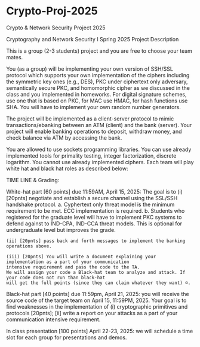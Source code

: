 # Crypto-Proj-2025
Crypto &amp; Network Security Project 2025

Cryptography and Network Security I
Spring 2025
Project Description


This is a group (2-3 students) project and you are free to choose your team mates.

You (as a group) will be implementing your own version of SSH/SSL protocol which supports your own implementation of the ciphers including the symmetric key ones (e.g., DES), PKC under ciphertext only adversary, semantically secure PKC, and homomorphic cipher as we discussed in the class and you implemented in homeworks. For digital signature schemes, use one that is based on PKC, for MAC use HMAC, for hash functions use SHA. You will have to implement your own random number generators.

The project will be implemented as a client-server protocol to mimic transactions/ebanking between an ATM (client) and the bank (server). Your project will enable banking operations to deposit, withdraw money, and check balance via ATM by accessing the bank.

You are allowed to use sockets programming libraries. You can use already implemented tools for
primality testing, integer factorization, discrete logarithm. You cannot use already implemented ciphers.
Each team will play white hat and black hat roles as described below:

TIME LINE & Grading:

White-hat part [60 points] due 11:59AM, April 15, 2025: The goal is to
    (i) [20pnts] negotiate and establish a secure channel using the SSL/SSH handshake protocol.
        a. Cyphertext only threat model is the minimum requirement to be met. ECC implementation is
        required.
        b. Students who registered for the graduate level will have to implement PKC systems to defend
        against to IND-CPA, IND-CCA threat models. This is optional for undergraduate level but improves
        the grade.

    (ii) [20pnts] pass back and forth messages to implement the banking operations above.

    (iii) [20pnts] You will write a document explaining your implementation as a part of your communication
    intensive requirement and pass the code to the TA.
    We will assign your code a Black-hat team to analyze and attack. If your code does not run than black-hat
    will get the full points (since they can claim whatever they want) ☺.

Black-hat part [40 points] due 11:59pm, April 21, 2025: you will receive the source code of the target
team on April 15, 11:59PM, 2025. Your goal is to find weaknesses in the implementation of
    (i) cryptographic primitives and protocols [20pnts];
    [ii] write a report on your attacks as a part of your communication intensive requirement.

In class presentation [100 points] April 22-23, 2025: we will schedule a time slot for each group for
presentations and demos.